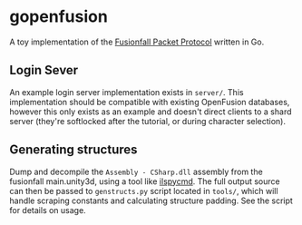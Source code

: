 # gopenfusion

A toy implementation of the [Fusionfall Packet Protocol](https://openpunk.com/pages/fusionfall-openfusion/) written in Go.

## Login Sever

An example login server implementation exists in `server/`. This implementation should be compatible with existing OpenFusion databases, however this only exists as an example and doesn't direct clients to a shard server (they're softlocked after the tutorial, or during character selection).

## Generating structures

Dump and decompile the `Assembly - CSharp.dll` assembly from the fusionfall main.unity3d, using a tool like [ilspycmd](https://www.nuget.org/packages/ilspycmd/). The full output source can then be passed to `genstructs.py` script located in `tools/`, which will handle scraping constants and calculating structure padding. See the script for details on usage.